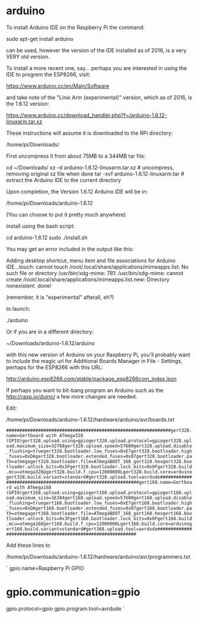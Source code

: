 # arduino

To install Arduino IDE on the Raspberry Pi the command:

sudo apt-get install arduino

can be used, however the version of the IDE installed as of 2016, is a very VERY old version.

To install a more recent one, say... perhaps you are interested in using the IDE to progrem the ESP8266, visit:

https://www.arduino.cc/en/Main/Software

and take note of the "Linix Arm (experimental)" version, which as of 2016, is the 1.6.12 version:

https://www.arduino.cc/download_handler.php?f=/arduino-1.6.12-linuxarm.tar.xz

These instructions will assume it is downloaded to the RPi directory:

/home/pi/Downloads/

First uncompress it from about 75MB to a 344MB tar file:

cd ~/Downloads/
xz -d arduino-1.6.12-linuxarm.tar.xz  # uncompress, removing original xz file when done
tar -xvf arduino-1.6.12-linuxarm.tar  # extract the Arduino IDE to the current directory

Upon completion, the Version 1.6.12 Arduino IDE will be in:

/home/pi/Downloads/arduino-1.6.12

(You can choose to put it pretty much anywhere)

Install using the bash script:

cd arduino-1.6.12
sudo ./install.sh 

You may get an error included in the output like this:

Adding desktop shortcut, menu item and file associations for Arduino IDE...touch: cannot touch /root/.local/share/applications/mimeapps.list: No such file or directory
/usr/bin/xdg-mime: 781: /usr/bin/xdg-mime: cannot create /root/.local/share/applications/mimeapps.list.new: Directory nonexistent 
done!

(remember, it is "experimental" afterall, eh?)

to launch:

./arduino

Or if you are in a different directory:

~/Downloads/arduino-1.6.12/arduino

with this new version of Arduino on your Raspberry Pi, you'll probably want to include the magic url for Additional Boards Manager in File - Settings, perhaps for the ESP8266 with this URL:

http://arduino.esp8266.com/stable/package_esp8266com_index.json


If perhaps you want to bit-bang program an Arduino such as the http://rasp.io/duino/ a few more changes are needed.

Edit:

/home/pi/Downloads/arduino-1.6.12/hardware/arduino/avr/boards.txt

`
##############################################################gert328.name=Gertboard with ATmega328 (GPIO)gert328.upload.using=gpiogert328.upload.protocol=gpiogert328.upload.maximum_size=32768gert328.upload.speed=57600gert328.upload.disable_flushing=truegert328.bootloader.low_fuses=0xE7gert328.bootloader.high_fuses=0xDAgert328.bootloader.extended_fuses=0x07gert328.bootloader.path=atmegagert328.bootloader.file=ATmegaBOOT_168_gert328.hexgert328.bootloader.unlock_bits=0x3Fgert328.bootloader.lock_bits=0x0Fgert328.build.mcu=atmega328pgert328.build.f_cpu=12000000Lgert328.build.core=arduinogert328.build.variant=standard#gert328.upload.tool=avrdude##############################################################gert168.name=Gertboard with ATmega168 (GPIO)gert168.upload.using=gpiogert168.upload.protocol=gpiogert168.upload.maximum_size=16384gert168.upload.speed=57600gert168.upload.disable_flushing=truegert168.bootloader.low_fuses=0xE7gert168.bootloader.high_fuses=0xDAgert168.bootloader.extended_fuses=0x07gert168.bootloader.path=atmegagert168.bootloader.file=ATmegaBOOT_168_gert168.hexgert168.bootloader.unlock_bits=0x3Fgert168.bootloader.lock_bits=0x0Fgert168.build.mcu=atmega168gert168.build.f_cpu=12000000Lgert168.build.core=arduinogert168.build.variant=standard#gert168.upload.tool=avrdude##############################################################
`

Add these lines to

/home/pi/Downloads/arduino-1.6.12/hardware/arduino/avr/programmers.txt

`
gpio.name=Raspberry Pi GPIO
# gpio.communication=gpio
gpio.protocol=gpio
gpio.program.tool=avrdude
`
